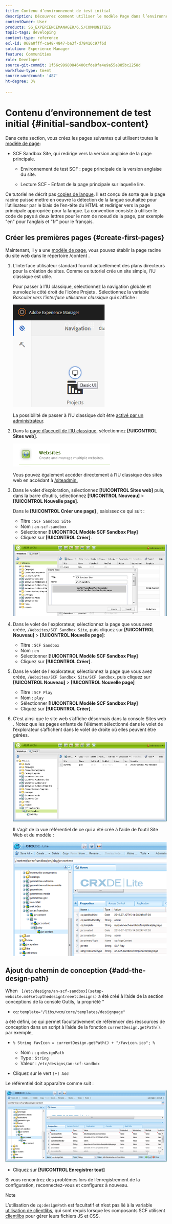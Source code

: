 ```yaml
---
title: Contenu d’environnement de test initial
description: Découvrez comment utiliser le modèle Page dans l’environnement de test pour créer une page principale pour une version anglaise d’un site web et une page enfant de la page principale.
contentOwner: User
products: SG_EXPERIENCEMANAGER/6.5/COMMUNITIES
topic-tags: developing
content-type: reference
exl-id: 068a0fff-ca48-4847-ba3f-d78416c97f6d
solution: Experience Manager
feature: Communities
role: Developer
source-git-commit: 1f56c99980846400cfde8fa4e9a55e885bc2258d
workflow-type: tm+mt
source-wordcount: '487'
ht-degree: 3%

---
```


# Contenu d’environnement de test initial {#initial-sandbox-content}

Dans cette section, vous créez les pages suivantes qui utilisent toutes le [modèle de page](initial-app.md#createthepagetemplate):

* SCF Sandbox Site, qui redirige vers la version anglaise de la page principale.

   * Environnement de test SCF : page principale de la version anglaise du site.

   * Lecture SCF - Enfant de la page principale sur laquelle lire.

Ce tutoriel ne décrit pas [copies de langue](../../help/sites-administering/tc-prep.md). Il est conçu de sorte que la page racine puisse mettre en oeuvre la détection de la langue souhaitée pour l’utilisateur par le biais de l’en-tête du HTML et rediriger vers la page principale appropriée pour la langue. La convention consiste à utiliser le code de pays à deux lettres pour le nom de noeud de la page, par exemple &quot;en&quot; pour l’anglais et &quot;fr&quot; pour le français.

## Créer les premières pages {#create-first-pages}

Maintenant, il y a une [modèle de page](initial-app.md#createthepagetemplate), vous pouvez établir la page racine du site web dans le répertoire /content .

1. L’interface utilisateur standard fournit actuellement des plans directeurs pour la création de sites. Comme ce tutoriel crée un site simple, l’IU classique est utile.

   Pour passer à l’IU classique, sélectionnez la navigation globale et survolez le côté droit de l’icône Projets . Sélectionnez la variable *Basculer vers l’interface utilisateur classique* qui s’affiche :

   ![classic-ui](assets/classic-ui.png)

   La possibilité de passer à l’IU classique doit être [activé par un administrateur](../../help/sites-administering/enable-classic-ui.md).

1. Dans la [page d’accueil de l’IU classique](http://localhost:4502/welcome.html), sélectionnez **[!UICONTROL Sites web]**.

   ![classic-ui-website](assets/classic-ui-website.png)

   Vous pouvez également accéder directement à l’IU classique des sites web en accédant à [/siteadmin.](http://localhost:4502/siteadmin)

1. Dans le volet d’exploration, sélectionnez **[!UICONTROL Sites web]** puis, dans la barre d’outils, sélectionnez **[!UICONTROL Nouveau]** > **[!UICONTROL Nouvelle page]**.

   Dans le **[!UICONTROL Créer une page]** , saisissez ce qui suit :

   * Titre : `SCF Sandbox Site`
   * Nom : `an-scf-sandbox`
   * Sélectionner **[!UICONTROL Modèle SCF Sandbox Play]**
   * Cliquez sur **[!UICONTROL Créer]**.

   ![classic-ui-create-page](assets/classic-ui-create-page.png)

1. Dans le volet de l&#39;explorateur, sélectionnez la page que vous avez créée, `/Websites/SCF Sandbox Site`, puis cliquez sur **[!UICONTROL Nouveau]** > **[!UICONTROL Nouvelle page]**:

   * Titre : `SCF Sandbox`
   * Nom : `en`
   * Sélectionner **[!UICONTROL Modèle SCF Sandbox Play]**
   * Cliquez sur **[!UICONTROL Créer]**.

1. Dans le volet de l&#39;explorateur, sélectionnez la page que vous avez créée, `/Websites/SCF Sandbox Site/SCF Sandbox`, puis cliquez sur **[!UICONTROL Nouveau]** > **[!UICONTROL Nouvelle page]**

   * Titre : `SCF Play`
   * Nom : `play`
   * Sélectionner **[!UICONTROL Modèle SCF Sandbox Play]**
   * Cliquez sur **[!UICONTROL Créer]**.

1. C’est ainsi que le site web s’affiche désormais dans la console Sites web . Notez que les pages enfants de l’élément sélectionné dans le volet de l’explorateur s’affichent dans le volet de droite où elles peuvent être gérées.

   ![classic-ui-website-page](assets/classic-ui-website-page.png)

   Il s’agit de la vue référentiel de ce qui a été créé à l’aide de l’outil Site Web et du modèle :

   ![classic-ui-repository-view](assets/classic-ui-repository-view.png)

## Ajout du chemin de conception {#add-the-design-path}

When ` [/etc/designs/an-scf-sandbox](setup-website.md#setupthedesigntreeetcdesigns)` a été créé à l’aide de la section conceptions de la console Outils, la propriété &quot;

* `cq:template="/libs/wcm/core/templates/designpage"`

a été défini, ce qui permet facultativement de référencer des ressources de conception dans un script à l’aide de la fonction `currentDesign.getPath()`. par exemple,

* `% String favIcon = currentDesign.getPath() + "/favicon.ico"; %`


   * Nom : `cq:designPath`
   * Type : `String`
   * Valeur : `/etc/designs/an-scf-sandbox`

* Cliquez sur le vert `[+] Add`

Le référentiel doit apparaître comme suit :

![classic-ui-repository-path](assets/classic-ui-repository-path.png)

* Cliquez sur **[!UICONTROL Enregistrer tout]**

Si vous rencontrez des problèmes lors de l’enregistrement de la configuration, reconnectez-vous et configurez à nouveau.

>[!NOTE]
>
>L’utilisation de `cq:designPath` est facultatif et n’est pas lié à la variable [utilisation de clientlibs](develop-app.md#includeclientlibsintemplate), qui sont requis lorsque les composants SCF utilisent [clientlibs](client-customize.md#clientlibs-for-scf) pour gérer leurs fichiers JS et CSS.
